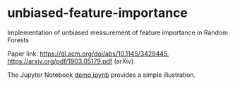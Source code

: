 # unbiased-feature-importance
Implementation of unbiased measurement of feature importance in Random Forests

Paper link: https://dl.acm.org/doi/abs/10.1145/3429445, https://arxiv.org/pdf/1903.05179.pdf (arXiv).

The Jupyter Notebook [demo.ipynb](https://github.com/ZhengzeZhou/unbiased-feature-importance/blob/master/demo.ipynb) provides a simple illustration.
